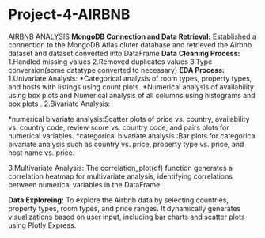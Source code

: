 # Project-4-AIRBNB
AIRBNB ANALYSIS
**MongoDB Connection and Data Retrieval:**
   Established a connection to the MongoDB Atlas cluter database and retrieved the Airbnb dataset and dataset converted into DataFrame
**Data Cleaning Process:**
1.Handled missing values
2.Removed duplicates values
3.Type conversion(some datatype converted to necessary)
**EDA Process:**
1.Univariate Analysis: 
*Categorical analysis of room types, property types, and hosts with listings using count plots.
*Numerical analysis of availability using box plots and Numerical analysis of all columns using histograms and box plots
.
2.Bivariate Analysis: 

*numerical bivariate analysis:Scatter plots of price vs. country, availability vs. country code, review score vs. country code, and pairs plots for numerical variables.
*categorical bivariate analysis :Bar plots for categorical bivariate analysis such as country vs. price, property type vs. price, and host name vs. price.


3.Multivariate Analysis: 
The correlation_plot(df) function generates a correlation heatmap for multivariate analysis, identifying correlations between numerical variables in the DataFrame.

**Data Exploreing:**
 To explore the Airbnb data by selecting countries, property types, room types, and price ranges. It dynamically generates visualizations based on user input, including bar charts and scatter plots using Plotly Express.

    
    


















